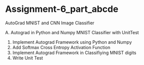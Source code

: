 # Assignment-6_part_abcde
AutoGrad MNIST and CNN Image Classifier

A. Autograd in Python and Numpy MNIST Classifier with UnitTest
1. Implement Autograd Framework using Python and Numpy
2. Add Softmax Cross Entropy Activation Function
3. Implement Autograd Framework in Classifiying MNIST digits
4. Write Unit Test

